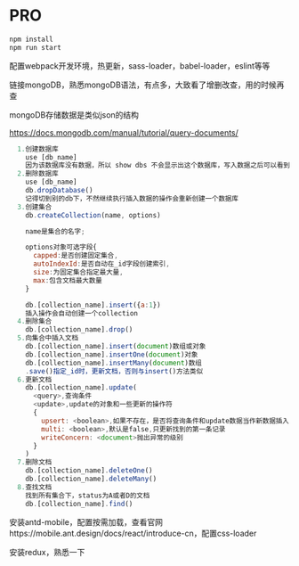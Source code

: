 # PRO

```js
npm install
npm run start
```

配置webpack开发环境，热更新，sass-loader，babel-loader，eslint等等

链接mongoDB，熟悉mongoDB语法，有点多，大致看了增删改查，用的时候再查

mongoDB存储数据是类似json的结构

https://docs.mongodb.com/manual/tutorial/query-documents/

```js
  1.创建数据库
    use [db_name]
    因为该数据库没有数据，所以 show dbs 不会显示出这个数据库，写入数据之后可以看到
  2.删除数据库
    use [db_name]
    db.dropDatabase()
    记得切到别的db下，不然继续执行插入数据的操作会重新创建一个数据库
  3.创建集合
    db.createCollection(name, options)

    name是集合的名字;

    options对象可选字段{
      capped:是否创建固定集合,
      autoIndexId:是否自动在_id字段创建索引,
      size:为固定集合指定最大量,
      max:包含文档最大数量
    }

    db.[collection_name].insert({a:1})
    插入操作会自动创建一个collection
  4.删除集合
    db.[collection_name].drop()
  5.向集合中插入文档
    db.[collection_name].insert(document)数组或对象
    db.[collection_name].insertOne(document)对象
    db.[collection_name].insertMany(document)数组
    .save()指定_id时，更新文档，否则与insert()方法类似
  6.更新文档
    db.[collection_name].update(
      <query>,查询条件
      <update>,update的对象和一些更新的操作符
      {
        upsert: <boolean>,如果不存在，是否将查询条件和update数据当作新数据插入
        multi: <boolean>,默认是false,只更新找到的第一条记录
        writeConcern: <document>抛出异常的级别
      }
    )
  7.删除文档
    db.[collection_name].deleteOne()
    db.[collection_name].deleteMany()
  8.查找文档
    找到所有集合下，status为A或者D的文档
    db.[collection_name].find()
```

安装antd-mobile，配置按需加载，查看官网https://mobile.ant.design/docs/react/introduce-cn，配置css-loader

安装redux，熟悉一下